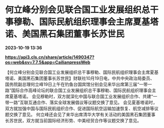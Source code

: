 # 何立峰分别会见联合国工业发展组织总干事穆勒、国际民航组织理事会主席夏基塔诺、美国黑石集团董事长苏世民

**2023-10-19 13:36**

**https://api3.cls.cn/share/article/1490347?os=web&sv=7.7.5&app=CailianpressWeb**

【何立峰分别会见联合国工业发展组织总干事穆勒、国际民航组织理事会主席夏基塔诺、美国黑石集团董事长苏世民】财联社10月19日电，中共中央政治局委员、国务院副总理何立峰19日上午在钓鱼台国宾馆分别会见来华出席第三届“一带一路”国际合作高峰论坛的联合国工业发展组织总干事穆勒、国际民航组织理事会主席夏基塔诺。 会见穆勒时，双方就深化中国与联合国工业发展组织合作、共建“一带一路”互联互通合作、落实全球发展倡议等议题交换了意见。 会见夏基塔诺时，双方就加强中国与国际民航组织合作、促进国际航空运输加速恢复、航空减排等议题交换了意见。 何立峰还会见了来华出席清华大学有关活动的美国黑石集团董事长苏世民，双方就当前国际经济形势、中美经贸合作等议题交换了意见。